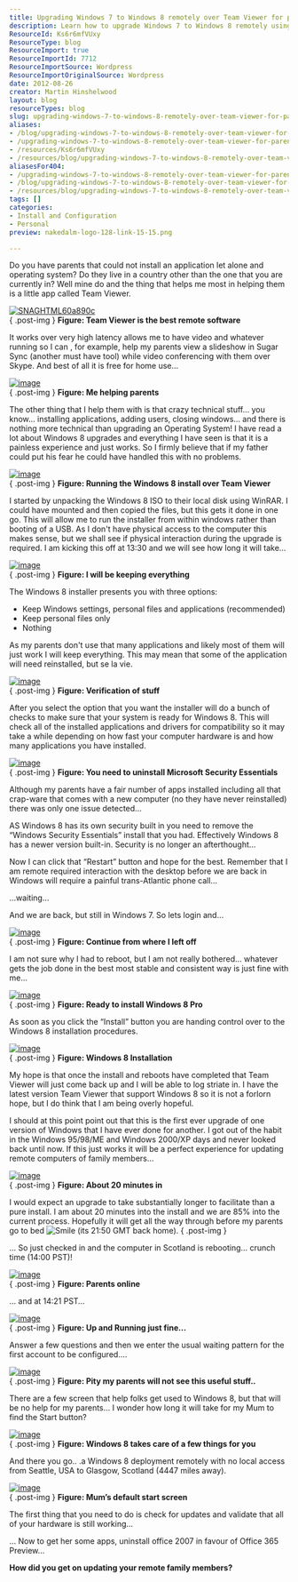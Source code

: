 ```yaml
---
title: Upgrading Windows 7 to Windows 8 remotely over Team Viewer for parents in another country
description: Learn how to upgrade Windows 7 to Windows 8 remotely using Team Viewer, making tech support for your parents across the globe a breeze!
ResourceId: Ks6r6mfVUxy
ResourceType: blog
ResourceImport: true
ResourceImportId: 7712
ResourceImportSource: Wordpress
ResourceImportOriginalSource: Wordpress
date: 2012-08-26
creator: Martin Hinshelwood
layout: blog
resourceTypes: blog
slug: upgrading-windows-7-to-windows-8-remotely-over-team-viewer-for-parents-in-another-country
aliases:
- /blog/upgrading-windows-7-to-windows-8-remotely-over-team-viewer-for-parents-in-another-country
- /upgrading-windows-7-to-windows-8-remotely-over-team-viewer-for-parents-in-another-country
- /resources/Ks6r6mfVUxy
- /resources/blog/upgrading-windows-7-to-windows-8-remotely-over-team-viewer-for-parents-in-another-country
aliasesFor404:
- /upgrading-windows-7-to-windows-8-remotely-over-team-viewer-for-parents-in-another-country
- /blog/upgrading-windows-7-to-windows-8-remotely-over-team-viewer-for-parents-in-another-country
- /resources/blog/upgrading-windows-7-to-windows-8-remotely-over-team-viewer-for-parents-in-another-country
tags: []
categories:
- Install and Configuration
- Personal
preview: nakedalm-logo-128-link-15-15.png

---
```

Do you have parents that could not install an application let alone and operating system? Do they live in a country other than the one that you are currently in? Well mine do and the thing that helps me most in helping them is a little app called Team Viewer.

[![SNAGHTML60a890c](images/SNAGHTML60a890c_thumb-16-16.png "SNAGHTML60a890c")](http://blog.hinshelwood.com/files/2012/08/SNAGHTML60a890c.png)  
{ .post-img }
**Figure: Team Viewer is the best remote software**

It works over very high latency allows me to have video and whatever running so I can , for example, help my parents view a slideshow in Sugar Sync (another must have tool) while video conferencing with them over Skype. And best of all it is free for home use…

[![image](images/image_thumb87-2-2.png "image")](http://blog.hinshelwood.com/files/2012/08/image88.png)  
{ .post-img }
**Figure: Me helping parents**

The other thing that I help them with is that crazy technical stuff… you know… installing applications, adding users, closing windows… and there is nothing more technical than upgrading an Operating System! I have read a lot about Windows 8 upgrades and everything I have seen is that it is a painless experience and just works. So I firmly believe that if my father could put his fear he could have handled this with no problems.

[![image](images/image_thumb88-3-3.png "image")](http://blog.hinshelwood.com/files/2012/08/image89.png)  
{ .post-img }
**Figure: Running the Windows 8 install over Team Viewer**

I started by unpacking the Windows 8 ISO to their local disk using WinRAR. I could have mounted and then copied the files, but this gets it done in one go. This will allow me to run the installer from within windows rather than booting of a USB. As I don't have physical access to the computer this makes sense, but we shall see if physical interaction during the upgrade is required. I am kicking this off at 13:30 and we will see how long it will take…

[![image](images/image_thumb89-4-4.png "image")](http://blog.hinshelwood.com/files/2012/08/image90.png)  
{ .post-img }
**Figure: I will be keeping everything**

The Windows 8 installer presents you with three options:

- Keep Windows settings, personal files and applications (recommended)
- Keep personal files only
- Nothing

As my parents don't use that many applications and likely most of them will just work I will keep everything. This may mean that some of the application will need reinstalled, but se la vie.

[![image](images/image_thumb90-5-5.png "image")](http://blog.hinshelwood.com/files/2012/08/image91.png)  
{ .post-img }
**Figure: Verification of stuff**

After you select the option that you want the installer will do a bunch of checks to make sure that your system is ready for Windows 8. This will check all of the installed applications and drivers for compatibility so it may take a while depending on how fast your computer hardware is and how many applications you have installed.

[![image](images/image_thumb91-6-6.png "image")](http://blog.hinshelwood.com/files/2012/08/image92.png)  
{ .post-img }
**Figure: You need to uninstall Microsoft Security Essentials**

Although my parents have a fair number of apps installed including all that crap-ware that comes with a new computer (no they have never reinstalled) there was only one issue detected…

AS Windows 8 has its own security built in you need to remove the “Windows Security Essentials” install that you had. Effectively Windows 8 has a newer version built-in. Security is no longer an afterthought…

Now I can click that “Restart” button and hope for the best. Remember that I am remote required interaction with the desktop before we are back in Windows will require a painful trans-Atlantic phone call…

…waiting…

And we are back, but still in Windows 7. So lets login and…

[![image](images/image_thumb92-7-7.png "image")](http://blog.hinshelwood.com/files/2012/08/image93.png)  
{ .post-img }
**Figure: Continue from where I left off**

I am not sure why I had to reboot, but I am not really bothered… whatever gets the job done in the best most stable and consistent way is just fine with me…

[![image](images/image_thumb93-8-8.png "image")](http://blog.hinshelwood.com/files/2012/08/image94.png)  
{ .post-img }
**Figure: Ready to install Windows 8 Pro**

As soon as you click the “Install” button you are handing control over to the Windows 8 installation procedures.

[![image](images/image_thumb94-9-9.png "image")](http://blog.hinshelwood.com/files/2012/08/image95.png)  
{ .post-img }
**Figure: Windows 8 Installation**

My hope is that once the install and reboots have completed that Team Viewer will just come back up and I will be able to log striate in. I have the latest version Team Viewer that support Windows 8 so it is not a forlorn hope, but I do think that I am being overly hopeful.

I should at this point point out that this is the first ever upgrade of one version of Windows that I have ever done for another. I got out of the habit in the Windows 95/98/ME and Windows 2000/XP days and never looked back until now. If this just works it will be a perfect experience for updating remote computers of family members…

[![image](images/image_thumb95-10-10.png "image")](http://blog.hinshelwood.com/files/2012/08/image96.png)  
{ .post-img }
**Figure: About 20 minutes in**

I would expect an upgrade to take substantially longer to facilitate than a pure install. I am about 20 minutes into the install and we are 85% into the current process. Hopefully it will get all the way through before my parents go to bed ![Smile](images/wlEmoticon-smile3-17-17.png) (its 21:50 GMT back home).
{ .post-img }

… So just checked in and the computer in Scotland is rebooting… crunch time (14:00 PST)!

[![image](images/image_thumb96-11-11.png "image")](http://blog.hinshelwood.com/files/2012/08/image97.png)  
{ .post-img }
**Figure: Parents online**

… and at 14:21 PST…

[![image](images/image_thumb97-12-12.png "image")](http://blog.hinshelwood.com/files/2012/08/image98.png)  
{ .post-img }
**Figure: Up and Running just fine…**

Answer a few questions and then we enter the usual waiting pattern for the first account to be configured….

[![image](images/image_thumb98-13-13.png "image")](http://blog.hinshelwood.com/files/2012/08/image99.png)  
{ .post-img }
**Figure: Pity my parents will not see this useful stuff..**

There are a few screen that help folks get used to Windows 8, but that will be no help for my parents… I wonder how long it will take for my Mum to find the Start button?

[![image](images/image_thumb99-14-14.png "image")](http://blog.hinshelwood.com/files/2012/08/image100.png)  
{ .post-img }
**Figure: Windows 8 takes care of a few things for you**

And there you go.. .a Windows 8 deployment remotely with no local access from Seattle, USA to Glasgow, Scotland (4447 miles away).

[![image](images/image_thumb100-1-1.png "image")](http://blog.hinshelwood.com/files/2012/08/image101.png)  
{ .post-img }
**Figure: Mum’s default start screen**

The first thing that you need to do is check for updates and validate that all of your hardware is still working…

… Now to get her some apps, uninstall office 2007 in favour of Office 365 Preview…

**How did you get on updating your remote family members?**
